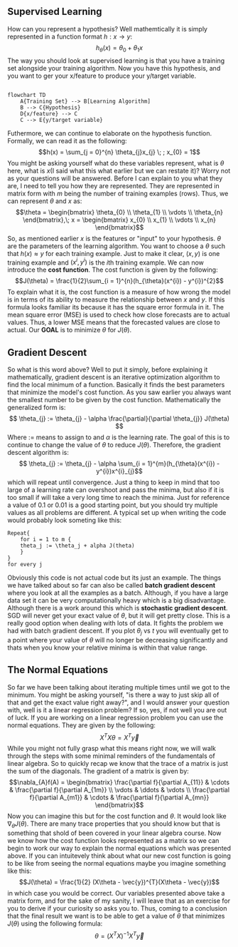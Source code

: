 ## Supervised Learning 

How can you represent a hypothesis? Well mathemtically it is simply represented in a function format $h: x \to y$: 
$$h_{\theta}(x) = \theta_{0} + \theta_{1}x$$
The way you should look at supervised learning is that you have a training set alongside your training algorithm. Now you have this hypothesis, and you want to ger your x/feature to produce your y/target variable.
```mermaid 

flowchart TD 
	A{Training Set} --> B[Learning Algorithm]
	B --> C{Hypothesis}
	D{x/feature} --> C
	C --> E{y/target variable}
```

Futhermore, we can continue to elaborate on the hypothesis function. Formally, we can read it as the following: $$h(x) = \sum_{j = 0}^{n} \theta_{j}x_{j} \; ; x_{0} = 1$$ You might be asking yourself what do these variables represent, what is $\theta$ here, what is $x$(I said what this what earlier but we can restate it)? Worry not as your questions will be answered. Before I can explain to you what they are, I need to tell you how they are represented. They are represented in matrix form with $m$ being the number of training examples (rows). Thus, we can represent $\theta$ and $x$ as: $$\theta = \begin{bmatrix} \theta_{0} \\ \theta_{1} \\ \vdots \\ \theta_{n} \end{bmatrix},\; x = \begin{bmatrix} x_{0} \\ x_{1} \\ \vdots \\ x_{n} \end{bmatrix}$$ So, as mentioned earlier $x$ is the features or "input" to your hypothesis. $\theta$ are the parameters of the learning algorithm. You want to choose a $\theta$ such that $h(x) \approx y$ for each training example. Just to make it clear, $(x, y)$ is one training example and $(x^{i}, y^{i})$ is the $i$th training example. We can now introduce the **cost function**. The cost function is given by the following: $$J(\theta) = \frac{1}{2}\sum_{i = 1}^{n}(h_{\theta}(x^{i}) - y^{i})^{2}$$ To explain what it is, the cost function is a measure of how wrong the model is in terms of its ability to measure the relationship between $x$ and $y$. If this formula looks familiar its because it has the square error formula in it. The mean square error (MSE) is used to check how close forecasts are to actual values. Thus, a lower MSE means that the forecasted values are close to actual. Our **GOAL** is to minimize $\theta$ for $J(\theta)$.

## Gradient Descent
So what is this word above? Well to put it simply, before explaining it mathematically, gradient descent is an iterative optimization algorithm to find the local minimum of a function. Basically it finds the best parameters that minimize the model's cost function. As you saw earlier you always want the smallest number to be given by the cost function. Mathematically the generalized form is: $$ \theta_{j} := \theta_{j} - \alpha \frac{\partial}{\partial \theta_{j}} J(\theta) $$ Where := means to assign to and $\alpha$ is the learning rate. The goal of this is to continue to change the value of $\theta$ to reduce $J(\theta)$. Therefore, the gradient descent algorithm is: $$  \theta_{j} := \theta_{j} - \alpha \sum_{i = 1}^{m}(h_{\theta}(x^{i}) - y^{i})x^{i}_{j}$$ which will repeat until convergence. Just a thing to keep in mind that too large of a learning rate can overshoot and pass the minima, but also if it is too small if will take a very long time to reach the minima. Just for reference a value of 0.1 or 0.01 is a good starting point, but you should try multiple values as all problems are different. A typical set up when writing the code would probably look someting like this: 
```
Repeat{
	for i = 1 to m {
	theta_j := \theta_j + alpha J(theta)
	}
}
for every j
```
Obviously this code is not actual code but its just an example. The things we have talked about so far can also be called **batch gradient descent** where you look at all the examples as a batch. Although, if you have a large data set it can be very computationally heavy which is a big disadvantage. Although there is a work around this which is **stochastic gradient descent**. SGD will never get your exact value of $\theta$, but it will get pretty close. This is a really good option when dealing with lots of data. It fights the problem we had with batch gradient descent. If you plot $\theta_{j}$ vs $t$ you will eventually get to a point where your value of $\theta$ will no longer be decreasing significantly and thats when you know your relative minima is within that value range. 

## The Normal Equations
So far we have been talking about iterating multiple times until we got to the minimum. You might be asking yourself, "is there a way to just skip all of that and get the exact value right away?", and I would answer your question with, well is it a linear regression problem? If so, yes, if not well you are out of luck. If you are working on a linear regression problem you can use the normal equations. They are given by the following: $$X^{T}X \theta = X^{T} \vec{y}$$ While you might not fully grasp what this means right now, we will walk through the steps with some minimal reminders of the fundamentals of linear algebra. So to quickly recap we know that the trace of a matrix is just the sum of the diagonals. The gradient of a matrix is given by: $$\nabla_{A}f(A) = \begin{bmatrix} \frac{\partial f}{\partial A_{11}} & \cdots & \frac{\partial f}{\partial A_{1m}} \\ \vdots & \ddots & \vdots \\ \frac{\partial f}{\partial A_{m1}} & \cdots & \frac{\partial f}{\partial A_{mn}} \end{bmatrix}$$ Now you can imagine this but for the cost function and $\theta$. It would look like $\nabla_{\theta} J(\theta)$. There are many trace properties that you should know but that is something that shold of been covered in your linear algebra course. Now we know how the cost function looks represented as a matrix so we can begin to work our way to explain the normal equations which was presented above. If you can intuitevely think about what our new cost function is going to be like from seeing the normal equations maybe you imagine something like this: $$J(\theta) = \frac{1}{2} (X\theta - \vec{y})^{T}(X\theta - \vec{y})$$ in which case you would be correct. Our variables presented above take a matrix form, and for the sake of my sanity, I will leave that as an exercise for you to derive if your curiosity so asks you to. Thus, coming to a conclusion that the final result we want is to be able to get a value of $\theta$ that minimizes $J(\theta)$ using the following formula: $$\theta = (X^{T}X)^{-1}X^{T}\vec{y}$$ 